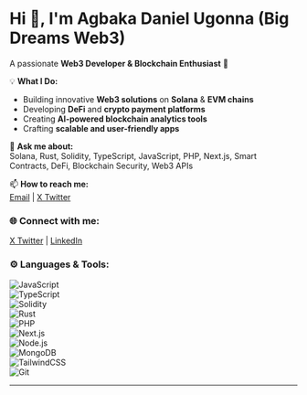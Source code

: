 # Hi 👋, I'm Agbaka Daniel Ugonna (Big Dreams Web3)

A passionate **Web3 Developer & Blockchain Enthusiast** 🚀  

💡 **What I Do:**  
- Building innovative **Web3 solutions** on **Solana** & **EVM chains**  
- Developing **DeFi** and **crypto payment platforms**  
- Creating **AI-powered blockchain analytics tools**  
- Crafting **scalable and user-friendly apps**  

💬 **Ask me about:**  
Solana, Rust, Solidity, TypeScript, JavaScript, PHP, Next.js, Smart Contracts, DeFi, Blockchain Security, Web3 APIs  

📫 **How to reach me:**  
[Email](99craftson@gmail.com) | [X Twitter](https://twitter.com/0xbigdream)  

### 🌐 Connect with me:  
[X Twitter](https://twitter.com/0xbigdream) | [LinkedIn](https://linkedin.com/)  

### ⚙️ Languages & Tools:  

![JavaScript](https://img.shields.io/badge/JavaScript-F7DF1E?style=for-the-badge&logo=javascript&logoColor=black)  
![TypeScript](https://img.shields.io/badge/TypeScript-007ACC?style=for-the-badge&logo=typescript&logoColor=white)  
![Solidity](https://img.shields.io/badge/Solidity-363636?style=for-the-badge&logo=solidity&logoColor=white)  
![Rust](https://img.shields.io/badge/Rust-000000?style=for-the-badge&logo=rust&logoColor=white)  
![PHP](https://img.shields.io/badge/PHP-777BB4?style=for-the-badge&logo=php&logoColor=white)  
![Next.js](https://img.shields.io/badge/Next.js-000000?style=for-the-badge&logo=nextdotjs&logoColor=white)  
![Node.js](https://img.shields.io/badge/Node.js-43853D?style=for-the-badge&logo=node.js&logoColor=white)  
![MongoDB](https://img.shields.io/badge/MongoDB-4EA94B?style=for-the-badge&logo=mongodb&logoColor=white)  
![TailwindCSS](https://img.shields.io/badge/TailwindCSS-38B2AC?style=for-the-badge&logo=tailwindcss&logoColor=white)  
![Git](https://img.shields.io/badge/Git-F05032?style=for-the-badge&logo=git&logoColor=white)  

---
